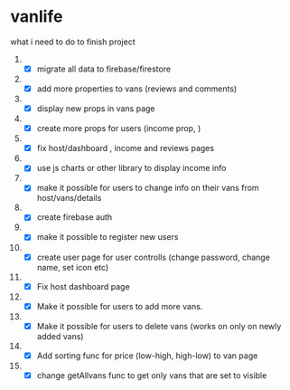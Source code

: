 # vanlife

what i need to do to finish project

1. - [x] migrate all data to firebase/firestore
2. - [x] add more properties to vans (reviews and comments)
3. - [x] display new props in vans page
4. - [x] create more props for users (income prop, )
5. - [x] fix host/dashboard , income and reviews pages
6. - [x] use js charts or other library to display income info
7. - [x] make it possible for users to change info on their vans from host/vans/details
8. - [x] create firebase auth
9. - [x] make it possible to register new users
10. - [x] create user page for user controlls (change password, change name, set icon etc)
11. -[x] Fix host dashboard page
12. -[x] Make it possible for users to add more vans.
13. -[x] Make it possible for users to delete vans (works on only on newly added vans)
14. -[x] Add sorting func for price (low-high, high-low) to van page
15. -[x] change getAllvans func to get only vans that are set to visible
